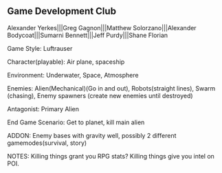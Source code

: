 Game Development Club
-
Alexander Yerkes|||Greg Gagnon|||Matthew Solorzano|||Alexander Bodycoat|||Sumarni Bennett|||Jeff Purdy|||Shane Florian


Game Style: Luftrauser

Character(playable): Air plane, spaceship

Environment: Underwater, Space, Atmosphere

Enemies: Alien(Mechanical)(Go in and out), Robots(straight lines), Swarm (chasing), Enemy spawners (create new enemies until destroyed)

Antagonist: Primary Alien

End Game Scenario: Get to planet, kill main alien

ADDON: Enemy bases with gravity well, possibly 2 different gamemodes(survival, story)

NOTES: Killing things grant you RPG stats? Killing things give you intel on POI.
